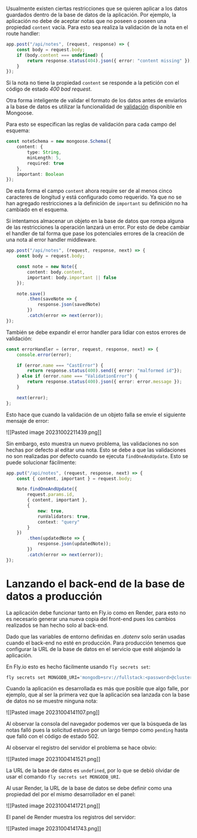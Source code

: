 Usualmente existen ciertas restricciones que se quieren aplicar a los datos guardados dentro de la base de datos de la aplicación. Por ejemplo, la aplicación no debe de aceptar notas que no poseen o poseen una propiedad `content` vacía. Para esto sea realiza la validación de la nota en el route handler:

```ts
app.post("/api/notes", (request, response) => {
	const body = request.body;
	if (body.content === undefined) {
		return response.status(404).json({ error: "content missing" });
	}
});
```

Si la nota no tiene la propiedad `content` se responde a la petición con el código de estado *400 bad request*.

Otra forma inteligente de validar el formato de los datos antes de enviarlos a la base de datos es utilizar la funcionalidad de [validación](https://mongoosejs.com/docs/validation.html) disponible en Mongoose.

Para esto se especifican las reglas de validación para cada campo del esquema:

```ts
const noteSchema = new mongoose.Schema({
	content: {
		type: String,
		minLength: 5,
		required: true
	},
	important: Boolean
});
```

De esta forma el campo `content` ahora require ser de al menos cinco caracteres de longitud y está configurado como requerido. Ya que no se han agregado restricciones a la definición de `important` su definición no ha cambiado en el esquema.

Si intentamos almacenar un objeto en la base de datos que rompa alguna de las restricciones la operación lanzará un error. Por esto de debe cambiar el handler de tal forma que  pase los potenciales errores de la creación de una nota al error handler middleware.

```ts
app.post("/api/notes", (request, response, next) => {
	const body = request.body;

	const note = new Note({
		content: body.content,
		important: body.important || false
	});

	note.save()
		.then(saveNote => {
			response.json(savedNote)
		})
		.catch(error => next(error));
});
```

También se debe expandir el error handler para lidiar con estos errores de validación:

```ts
const errorHandler = (error, request, response, next) => {
	console.error(error);

	if (error.name === "CastError") {
		return response.status(400).send({ error: "malformed id"});
	} else if (error.name === "ValidationError") {
		return response.status(400).json({ error: error.message });
	}

	next(error);
};
```

Esto hace que cuando la validación de un objeto falla se envíe el siguiente mensaje de error:

![[Pasted image 20231002211439.png]]

Sin embargo, esto muestra un nuevo problema, las validaciones no son hechas por defecto al editar una nota. Esto se debe a que las validaciones no son realizadas por defecto cuando se ejecuta `findOneAndUpdate`. Esto se puede solucionar fácilmente:

```ts
app.put("/api/notes", (request, response, next) => {
	const { content, important } = request.body;

	Note.findOneAndUpdate({
		request.params.id,
		{ content, important },
		{ 
			new: true,
			runValidators: true,
			context: "query"
		}
	})
		.then(updatedNote => {
			response.json(updatedNote));
		})
		.catch(error => next(error));
});
```

# Lanzando el back-end de la base de datos a producción

La aplicación debe funcionar tanto en Fly.io como en Render, para esto no es necesario generar una nueva copia del front-end pues los cambios realizados se han hecho solo al back-end.

Dado que las variables de entorno definidas en *.dotenv* solo serán usadas cuando el back-end no esté en producción. Para producción tenemos que configurar la URL de la base de datos en el servicio que esté alojando la aplicación.

En Fly.io esto es hecho fácilmente usando `fly secrets set`:

```bash
fly secrets set MONGODB_URI='mongodb+srv://fullstack:<password>@cluster0.o1opl.mongodb.net/noteApp?retryWrites=true&w=majority'
```

Cuando la aplicación es desarrollada es más que posible que algo falle, por ejemplo, que al ser la primera vez que la aplicación sea lanzada con la base de datos no se muestre ninguna nota:

![[Pasted image 20231004141107.png]]

Al observar la consola del navegador podemos ver que la búsqueda de las notas falló pues la solicitud estuvo por un largo tiempo como `pending` hasta que falló con el código de estado 502.

Al observar el registro del servidor el problema se hace obvio:

![[Pasted image 20231004141521.png]]

La URL de la base de datos es `undefined`, por lo que se debió olvidar de usar el comando `fly secrets set MONGODB_URI`.

Al usar Render, la URL de la base de datos se debe definir como una propiedad del por el mismo desarrollador en el panel:

![[Pasted image 20231004141721.png]]

El panel de Render muestra los registros del servidor:

![[Pasted image 20231004141743.png]]
